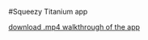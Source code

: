 #Squeezy Titanium app

[download .mp4 walkthrough of the app](http://blh.io/webdev/squeezy_outp.mp4)